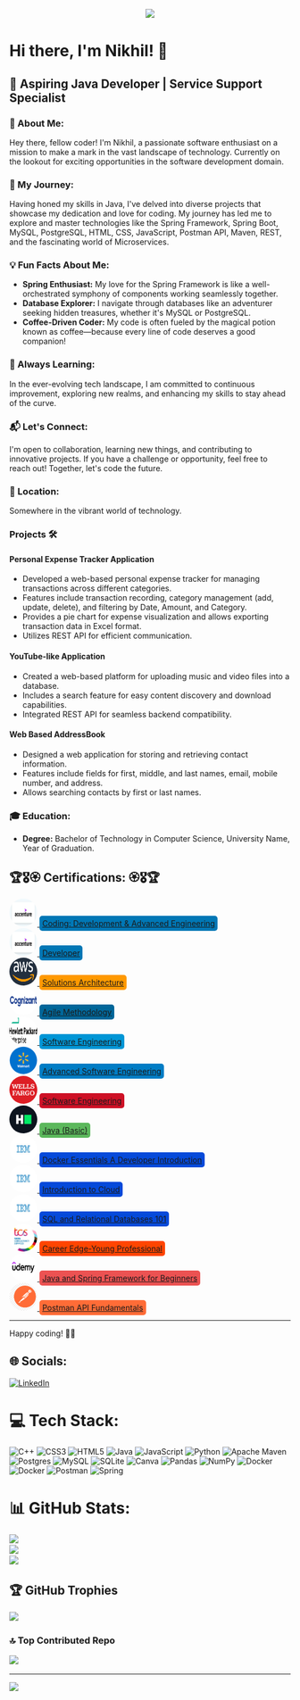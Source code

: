 <!-- Header with Gifs -->
<p align="center">
  <img src="nature-landscape-background GIFS.gif" width="800px">
</p>

# Hi there, I'm Nikhil! 👋

## 🚀 Aspiring Java Developer | Service Support Specialist

### 💫 About Me:
Hey there, fellow coder! I'm Nikhil, a passionate software enthusiast on a mission to make a mark in the vast landscape of technology. Currently on the lookout for exciting opportunities in the software development domain.

### 🌱 My Journey:
Having honed my skills in Java, I've delved into diverse projects that showcase my dedication and love for coding. My journey has led me to explore and master technologies like the Spring Framework, Spring Boot, MySQL, PostgreSQL, HTML, CSS, JavaScript, Postman API, Maven, REST, and the fascinating world of Microservices.

### 💡 Fun Facts About Me:
- **Spring Enthusiast:** My love for the Spring Framework is like a well-orchestrated symphony of components working seamlessly together.
- **Database Explorer:** I navigate through databases like an adventurer seeking hidden treasures, whether it's MySQL or PostgreSQL.
- **Coffee-Driven Coder:** My code is often fueled by the magical potion known as coffee—because every line of code deserves a good companion!

### 🚀 Always Learning:
In the ever-evolving tech landscape, I am committed to continuous improvement, exploring new realms, and enhancing my skills to stay ahead of the curve.

### 📬 Let's Connect:
I'm open to collaboration, learning new things, and contributing to innovative projects. If you have a challenge or opportunity, feel free to reach out! Together, let's code the future.

### 📍 Location:
Somewhere in the vibrant world of technology.

### Projects 🛠️

#### Personal Expense Tracker Application
- Developed a web-based personal expense tracker for managing transactions across different categories.
- Features include transaction recording, category management (add, update, delete), and filtering by Date, Amount, and Category.
- Provides a pie chart for expense visualization and allows exporting transaction data in Excel format.
- Utilizes REST API for efficient communication.

#### YouTube-like Application
- Created a web-based platform for uploading music and video files into a database.
- Includes a search feature for easy content discovery and download capabilities.
- Integrated REST API for seamless backend compatibility.

#### Web Based AddressBook
- Designed a web application for storing and retrieving contact information.
- Features include fields for first, middle, and last names, email, mobile number, and address.
- Allows searching contacts by first or last names.

### 🎓 Education:
- **Degree:** Bachelor of Technology in Computer Science, University Name, Year of Graduation.

## 🏆🎖️🏵️ Certifications: 🏵️🎖️🏆

<section id="certificates">

<div class="certificate">
    <a href="Certificates/Accenture Coding Development and Advanced North America.pdf" target="_blank">
        <img src="Certificates/Company Logos/Accenture Logo1.jpg" alt="Accenture Logo" class="company-logo" style="width: 50px; height: 50px; border-radius: 50%;">
        <span style="background-color: #0077b5; border-radius: 5px; padding: 5px;">Coding: Development & Advanced Engineering</span>
    </a>
</div>

<div class="certificate">
    <a href="Certificates/Accenture Virtual Developer Program.pdf" target="_blank">
        <img src="Certificates/Company Logos/Accenture Logo1.jpg" alt="Accenture Logo" class="company-logo" style="width: 50px; height: 50px; border-radius: 50%;">
        <span style="background-color: #0077b5; border-radius: 5px; padding: 5px;">Developer</span>
    </a>
</div>

<div class="certificate">
    <a href="Certificates/AWS Solutions Architecture Virtual Program.pdf" target="_blank">
        <img src="Certificates/Company Logos/AWS LOGO1.png" alt="AWS Logo" class="company-logo" style="width: 50px; height: 50px; border-radius: 50%;">
        <span style="background-color: #FF9900; border-radius: 5px; padding: 5px;">Solutions Architecture</span>
    </a>
</div>

<div class="certificate">
    <a href="Certificates/Cognizant  Agile Methodology Virtual Experience.pdf" target="_blank">
        <img src="Certificates/Company Logos/Cognizant_Logo1.png" alt="Cognizant Logo" class="company-logo" style="width: 50px; height: 50px; border-radius: 50%;">
        <span style="background-color: #006699; border-radius: 5px; padding: 5px;">Agile Methodology</span>
    </a>
</div>

<div class="certificate">
    <a href="Certificates/HPE Software Engineering.pdf" target="_blank">
        <img src="Certificates/Company Logos/HPE Logo.png" alt="Hewlett Packard Enterprise Logo" class="company-logo" style="width: 50px; height: 50px; border-radius: 50%;">
        <span style="background-color: #0096D6; border-radius: 5px; padding: 5px;">Software Engineering</span>
    </a>
</div>

<div class="certificate">
    <a href="Certificates/Walmart Software Engineering.pdf" target="_blank">
        <img src="Certificates/Company Logos/Walmart Logo1.png" alt="Walmart Logo" class="company-logo" style="width: 50px; height: 50px; border-radius: 50%;">
        <span style="background-color: #007DC5; border-radius: 5px; padding: 5px;">Advanced Software Engineering</span>
    </a>
</div>

<div class="certificate">
    <a href="Certificates/Wells Fargo Software Engineering.pdf" target="_blank">
        <img src="Certificates/Company Logos/Wells Fargo Logo.png" alt="Wells Fargo Logo" class="company-logo" style="width: 50px; height: 50px; border-radius: 50%;">
        <span style="background-color: #CE1126; border-radius: 5px; padding: 5px;">Software Engineering</span>
    </a>
</div>

<div class="certificate">
    <a href="Certificates/Hacker Rank_java_basic certificate.pdf" target="_blank">
        <img src="Certificates/Company Logos/Hacker Rank Logo.png" alt="Hacker Rank Logo" class="company-logo" style="width: 50px; height: 50px; border-radius: 50%;">
        <span style="background-color: #5CB85C; border-radius: 5px; padding: 5px;">Java (Basic)</span>
    </a>
</div>

<div class="certificate">
    <a href="Certificates/Docker Essentials A Developer Introduction.pdf" target="_blank">
        <img src="Certificates/Company Logos/IBM.png" alt="IBM Logo" class="company-logo" style="width: 50px; height: 50px; border-radius: 50%;">
        <span style="background-color: #054ADA; border-radius: 5px; padding: 5px;">Docker Essentials A Developer Introduction</span>
    </a>
</div>

<div class="certificate">
    <a href="Certificates/Introduction to Cloud by IBM.pdf" target="_blank">
        <img src="Certificates/Company Logos/IBM.png" alt="IBM Logo" class="company-logo" style="width: 50px; height: 50px; border-radius: 50%;">
        <span style="background-color: #054ADA; border-radius: 5px; padding: 5px;">Introduction to Cloud</span>
    </a>
</div>

<div class="certificate">
    <a href="Certificates/SQL and Relational Databases 101.pdf" target="_blank">
        <img src="Certificates/Company Logos/IBM.png" alt="IBM Logo" class="company-logo" style="width: 50px; height: 50px; border-radius: 50%;">
        <span style="background-color: #054ADA; border-radius: 5px; padding: 5px;">SQL and Relational Databases 101</span>
    </a>
</div>

<div class="certificate">
    <a href="Certificates/TCS Young Professional.pdf" target="_blank">
        <img src="Certificates/Company Logos/TCS LOGO1.jpg" alt="TCS LOGO" class="company-logo" style="width: 50px; height: 50px; border-radius: 50%;">
        <span style="background-color: #FF4500; border-radius: 5px; padding: 5px;">Career Edge-Young Professional</span>
    </a>
</div>

<div class="certificate">
    <a href="Certificates/Java and Spring Framework Udemy.pdf" target="_blank">
        <img src="Certificates/Company Logos/Udemy LOGO.jpg" alt="Udemy LOGO" class="company-logo" style="width: 50px; height: 50px; border-radius: 50%;">
        <span style="background-color: #EC5252; border-radius: 5px; padding: 5px;">Java and Spring Framework for Beginners</span>
    </a>
</div>

<div class="certificate">
    <a href="Certificates/PostMan  Certificate.pdf" target="_blank">
        <img src="Certificates/Company Logos/Postman LOGO.png" alt="Postman LOGO" class="company-logo" style="width: 50px; height: 50px; border-radius: 50%;">
        <span style="background-color: #FF6C37; border-radius: 5px; padding: 5px;">Postman API Fundamentals</span>
    </a>
</div>

<!-- Add more certificate entries as needed -->

</section>


---

Happy coding! 🚀✨


## 🌐 Socials:
[![LinkedIn](https://img.shields.io/badge/LinkedIn-%230077B5.svg?logo=linkedin&logoColor=white)](https://linkedin.com/in/nikhil-patil-308k) 

# 💻 Tech Stack:
![C++](https://img.shields.io/badge/c++-%2300599C.svg?style=for-the-badge&logo=c%2B%2B&logoColor=white) ![CSS3](https://img.shields.io/badge/css3-%231572B6.svg?style=for-the-badge&logo=css3&logoColor=white) ![HTML5](https://img.shields.io/badge/html5-%23E34F26.svg?style=for-the-badge&logo=html5&logoColor=white) ![Java](https://img.shields.io/badge/java-%23ED8B00.svg?style=for-the-badge&logo=openjdk&logoColor=white) ![JavaScript](https://img.shields.io/badge/javascript-%23323330.svg?style=for-the-badge&logo=javascript&logoColor=%23F7DF1E) ![Python](https://img.shields.io/badge/python-3670A0?style=for-the-badge&logo=python&logoColor=ffdd54) ![Apache Maven](https://img.shields.io/badge/Apache%20Maven-C71A36?style=for-the-badge&logo=Apache%20Maven&logoColor=white) ![Postgres](https://img.shields.io/badge/postgres-%23316192.svg?style=for-the-badge&logo=postgresql&logoColor=white) ![MySQL](https://img.shields.io/badge/mysql-%2300000f.svg?style=for-the-badge&logo=mysql&logoColor=white) ![SQLite](https://img.shields.io/badge/sqlite-%2307405e.svg?style=for-the-badge&logo=sqlite&logoColor=white) ![Canva](https://img.shields.io/badge/Canva-%2300C4CC.svg?style=for-the-badge&logo=Canva&logoColor=white) ![Pandas](https://img.shields.io/badge/pandas-%23150458.svg?style=for-the-badge&logo=pandas&logoColor=white) ![NumPy](https://img.shields.io/badge/numpy-%23013243.svg?style=for-the-badge&logo=numpy&logoColor=white) ![Docker](https://img.shields.io/badge/docker-%230db7ed.svg?style=for-the-badge&logo=docker&logoColor=white) ![Docker](https://img.shields.io/badge/docker-%230db7ed.svg?style=for-the-badge&logo=docker&logoColor=white) ![Postman](https://img.shields.io/badge/Postman-FF6C37?style=for-the-badge&logo=postman&logoColor=white) ![Spring](https://img.shields.io/badge/spring-%236DB33F.svg?style=for-the-badge&logo=spring&logoColor=white)
# 📊 GitHub Stats:
![](https://github-readme-stats.vercel.app/api?username=nik308m&theme=nightowl&hide_border=false&include_all_commits=true&count_private=true)<br/>
![](https://github-readme-streak-stats.herokuapp.com/?user=nik308m&theme=nightowl&hide_border=false)<br/>
![](https://github-readme-stats.vercel.app/api/top-langs/?username=nik308m&theme=nightowl&hide_border=false&include_all_commits=true&count_private=true&layout=compact)

## 🏆 GitHub Trophies
![](https://github-profile-trophy.vercel.app/?username=nik308m&theme=radical&no-frame=false&no-bg=true&margin-w=4)

### 🔝 Top Contributed Repo
![](https://github-contributor-stats.vercel.app/api?username=nik308m&limit=5&theme=dark&combine_all_yearly_contributions=true)

---
[![](https://visitcount.itsvg.in/api?id=nik308m&icon=0&color=0)](https://visitcount.itsvg.in)

<!-- Proudly created with GPRM ( https://gprm.itsvg.in ) -->
